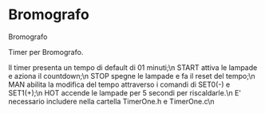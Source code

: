 # Bromografo
Bromografo

Timer per Bromografo. 

Il timer presenta un tempo di default di 01 minuti;\n
START attiva le lampade e aziona il countdown;\n
STOP spegne le lampade e fa il reset del tempo;\n
MAN abilita la modifica del tempo attraverso i comandi di SET0(-) e SET1(+);\n
HOT accende le lampade per 5 secondi per riscaldarle.\n 
E' necessario includere nella cartella TimerOne.h e TimerOne.c\n
